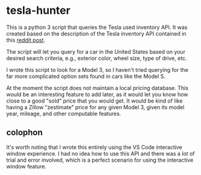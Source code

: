 # tesla-hunter

This is a python 3 script that queries the Tesla used inventory API. It was 
created based on the description of the Tesla inventory API contained in this 
[reddit post](https://www.reddit.com/r/TeslaLounge/comments/jwu5z0/having_fun_with_the_used_inventory_api_and_price/
).

The script will let you query for a car in the United States based on your
desired search criteria, e.g., exterior color, wheel size, type of drive, etc.

I wrote this script to look for a Model 3, so I haven't tried querying for 
the far more complicated option sets found in cars like the Model S. 

At the moment the script does not maintain a local pricing database. This
would be an interesting feature to add later, as it would let you know how 
close to a good "sold" price that you would get. It would be kind of like 
having a Zillow "zestimate" price for any given Model 3, given its model
year, mileage, and other computable features.

## colophon

It's worth noting that I wrote this entirely using the VS Code interactive
window experience. I had no idea how to use this API and there was a *lot*
of trial and error involved, which is a perfect scenario for using the
interactive window feature.